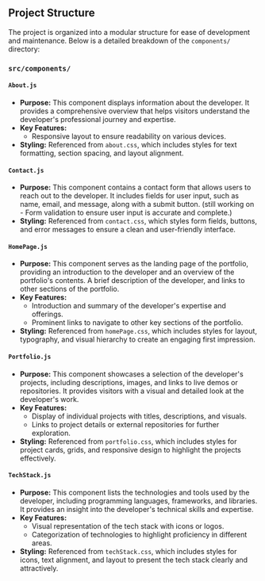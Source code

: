 ## Project Structure

The project is organized into a modular structure for ease of development and maintenance. Below is a detailed breakdown of the `components/` directory:

### `src/components/`

#### `About.js`

- **Purpose:** This component displays information about the developer. It provides a comprehensive overview that helps visitors understand the developer's professional journey and expertise.
- **Key Features:**
  - Responsive layout to ensure readability on various devices.
- **Styling:** Referenced from `about.css`, which includes styles for text formatting, section spacing, and layout alignment.

#### `Contact.js`

- **Purpose:** This component contains a contact form that allows users to reach out to the developer. It includes fields for user input, such as name, email, and message, along with a submit button. (still working on - Form validation to ensure user input is accurate and complete.)
- **Styling:** Referenced from `contact.css`, which styles form fields, buttons, and error messages to ensure a clean and user-friendly interface.

#### `HomePage.js`

- **Purpose:** This component serves as the landing page of the portfolio, providing an introduction to the developer and an overview of the portfolio's contents. A brief description of the developer, and links to other sections of the portfolio.
- **Key Features:**
  - Introduction and summary of the developer's expertise and offerings.
  - Prominent links to navigate to other key sections of the portfolio.
- **Styling:** Referenced from `homePage.css`, which includes styles for layout, typography, and visual hierarchy to create an engaging first impression.

#### `Portfolio.js`

- **Purpose:** This component showcases a selection of the developer's projects, including descriptions, images, and links to live demos or repositories. It provides visitors with a visual and detailed look at the developer's work.
- **Key Features:**
  - Display of individual projects with titles, descriptions, and visuals.
  - Links to project details or external repositories for further exploration.
- **Styling:** Referenced from `portfolio.css`, which includes styles for project cards, grids, and responsive design to highlight the projects effectively.

#### `TechStack.js`

- **Purpose:** This component lists the technologies and tools used by the developer, including programming languages, frameworks, and libraries. It provides an insight into the developer's technical skills and expertise.
- **Key Features:**
  - Visual representation of the tech stack with icons or logos.
  - Categorization of technologies to highlight proficiency in different areas.
- **Styling:** Referenced from `techStack.css`, which includes styles for icons, text alignment, and layout to present the tech stack clearly and attractively.
